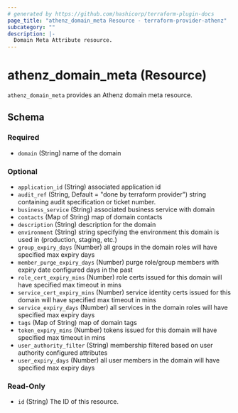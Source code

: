 ```yaml
---
# generated by https://github.com/hashicorp/terraform-plugin-docs
page_title: "athenz_domain_meta Resource - terraform-provider-athenz"
subcategory: ""
description: |-
  Domain Meta Attribute resource.
---
```


# athenz_domain_meta (Resource)

`athenz_domain_meta` provides an Athenz domain meta resource.

<!-- schema generated by tfplugindocs -->
## Schema

### Required

- `domain` (String) name of the domain

### Optional

- `application_id` (String) associated application id
- `audit_ref` (String, Default = "done by terraform provider")  string containing audit specification or ticket number.
- `business_service` (String) associated business service with domain
- `contacts` (Map of String) map of domain contacts
- `description` (String) description for the domain
- `environment` (String) string specifying the environment this domain is used in (production, staging, etc.)
- `group_expiry_days` (Number) all groups in the domain roles will have specified max expiry days
- `member_purge_expiry_days` (Number) purge role/group members with expiry date configured days in the past
- `role_cert_expiry_mins` (Number) role certs issued for this domain will have specified max timeout in mins
- `service_cert_expiry_mins` (Number) service identity certs issued for this domain will have specified max timeout in mins
- `service_expiry_days` (Number) all services in the domain roles will have specified max expiry days
- `tags` (Map of String) map of domain tags
- `token_expiry_mins` (Number) tokens issued for this domain will have specified max timeout in mins
- `user_authority_filter` (String) membership filtered based on user authority configured attributes
- `user_expiry_days` (Number) all user members in the domain will have specified max expiry days

### Read-Only

- `id` (String) The ID of this resource.
